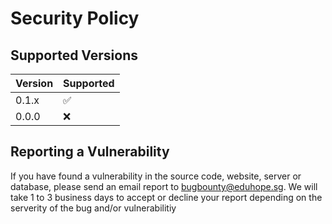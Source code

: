 # Security Policy

## Supported Versions

| Version | Supported          |
| ------- | ------------------ |
| 0.1.x   | :white_check_mark: |
| 0.0.0   | :x:                |

## Reporting a Vulnerability

If you have found a vulnerability in the source code, website, server or database,
please send an email report to [bugbounty@eduhope.sg](mailto:bugbounty@eduhopesg.com). We will take 1 to 3 business
days to accept or decline your report depending on the serverity of the bug and/or vulnerabilitiy
